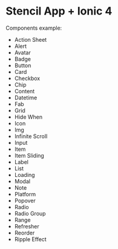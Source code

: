 # Stencil App + Ionic 4

Components example:

- Action Sheet
- Alert
- Avatar
- Badge
- Button
- Card
- Checkbox
- Chip
- Content
- Datetime
- Fab
- Grid
- Hide When
- Icon
- Img
- Infinite Scroll
- Input
- Item
- Item Sliding
- Label
- List
- Loading
- Modal
- Note
- Platform
- Popover
- Radio
- Radio Group
- Range
- Refresher
- Reorder
- Ripple Effect
